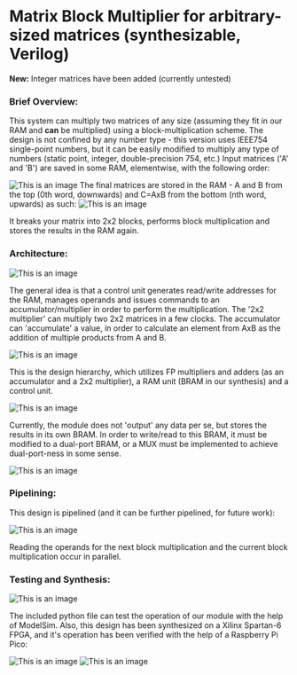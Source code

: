 # Matrix Block Multiplier for arbitrary-sized matrices (synthesizable, Verilog)

**New:** Integer matrices have been added (currently untested)

### Brief Overview:
This system can multiply two matrices of any size (assuming they fit in our RAM and __can__ be multiplied) 
using a block-multiplication scheme.
The design is not confined by any number type - this version uses IEEE754 single-point numbers, but 
it can be easily modified to multiply any type
of numbers (static point, integer, double-precision 754, etc.)
Input matrices ('A' and 'B') are saved in some RAM, elementwise, with the following order:

![This is an image](/assets/addressing1.png)
The final matrices are stored in the RAM - A and B from the top (0th word, downwards) and C=AxB from 
the bottom (nth word, upwards) as such:
![This is an image](/assets/addressing2.jpg)

It breaks your matrix into 2x2 blocks, performs block multiplication and stores the results in the RAM again.

### Architecture:
![This is an image](/assets/arch_top.jpg)

The general idea is that a control unit generates read/write addresses for the RAM, manages operands and 
issues commands to an accumulator/multiplier
in order to perform the multiplication. The '2x2 multiplier' can multiply two 2x2 matrices in a few clocks. 
The accumulator can 'accumulate' a value, in
order to calculate an element from AxB as the addition of multiple products from A and B.

![This is an image](/assets/hierarchy.png)

This is the design hierarchy, which utilizes FP multipliers and adders (as an accumulator and a 2x2 multiplier), 
a RAM unit (BRAM in our synthesis) and a control unit.

![This is an image](/assets/module_top.png)

Currently, the module does not 'output' any data per se, but stores the results in its own BRAM. 
In order to write/read to this BRAM, it must be modified to a dual-port BRAM, or a MUX must be implemented to
achieve dual-port-ness in some sense.

![This is an image](/assets/true_2p_ram.jpg)

### Pipelining:
This design is pipelined (and it can be further pipelined, for future work):

![This is an image](/assets/pipelining.png)

Reading the operands for the next block multiplication and the current block multiplication occur in parallel.


### Testing and Synthesis:

![This is an image](/assets/golden_model.png)

The included python file can test the operation of our module with the help of ModelSim. 
Also, this design has been synthesized on a Xilinx Spartan-6 FPGA, and it's operation has been verified
with the help of a Raspberry Pi Pico:

![This is an image](/assets/pico1.jpg)
![This is an image](/assets/pico2.jpg)


